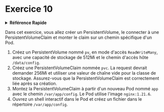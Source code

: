 # Exercice 10

<details>
<summary><b>Référence Rapide</b></summary>
<p>

* Espace de noms : `default`<br>
* Documentation : [Volumes Persistants](https://kubernetes.io/docs/concepts/storage/persistent-volumes/)

</p>
</details>

Dans cet exercice, vous allez créer un PersistentVolume, le connecter à une PersistentVolumeClaim et monter le claim sur un chemin spécifique d'un Pod.


1. Créez un PersistentVolume nommé `pv`, en mode d'accès `ReadWriteMany`, avec une capacité de stockage de 512Mi et le chemin d'accès hôte `/data/config`.
2. Créez une PersistentVolumeClaim nommée `pvc`. La request devrait demander 256Mi et utiliser une valeur de chaîne vide pour la classe de stockage. Assurez-vous que la PersistentVolumeClaim est correctement liée après sa création.
3. Montez la PersistentVolumeClaim à partir d'un nouveau Pod nommé `app` avec le chemin `/var/app/config`. Le Pod utilise l'image `nginx:1.21.6`.
4. Ouvrez un shell interactif dans le Pod et créez un fichier dans le répertoire `/var/app/config`.
